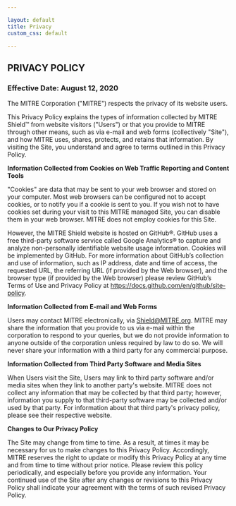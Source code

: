 ```yaml
---

layout: default
title: Privacy
custom_css: default

---
```


## **PRIVACY POLICY**

### Effective Date: August 12, 2020

The MITRE Corporation ("MITRE") respects the privacy of its website users.

This Privacy Policy explains the types of information collected by MITRE Shield&trade; from website visitors ("Users") or that you provide to MITRE through other means, such as via e-mail and web forms (collectively "Site"), and how MITRE uses, shares, protects, and retains that information.  By visiting the Site, you understand and agree to terms outlined in this Privacy Policy.  

**Information Collected from Cookies on Web Traffic Reporting and Content Tools**

"Cookies" are data that may be sent to your web browser and stored on your computer. Most web browsers can be configured not to accept cookies, or to notify you if a cookie is sent to you. If you wish not to have cookies set during your visit to this MITRE managed Site, you can disable them in your web browser.  MITRE does not employ cookies for this Site.

However, the MITRE Shield website is hosted on GitHub&reg;.  GitHub uses a free third-party software service called Google Analytics&reg; to capture and analyze non-personally identifiable website usage information.  Cookies will be implemented by GitHub.  For more information about GitHub’s collection and use of information, such as IP address, date and time of access, the requested URL, the referring URL (if provided by the Web browser), and the browser type (if provided by the Web browser) please review GitHub’s Terms of Use and Privacy Policy at https://docs.github.com/en/github/site-policy.

**Information Collected from E-mail and Web Forms**

Users may contact MITRE electronically, via Shield@MITRE.org.  MITRE may share the information that you provide to us via e-mail within the corporation to respond to your queries, but we do not provide information to anyone outside of the corporation unless required by law to do so.  We will never share your information with a third party for any commercial purpose.

**Information Collected from Third Party Software and Media Sites**

When Users visit the Site, Users may link to third party software and/or media sites when they link to another party's website.  MITRE does not collect any information that may be collected by that third party; however, information you supply to that third-party software may be collected and/or used by that party.  For information about that third party's privacy policy, please see their respective website.

**Changes to Our Privacy Policy**

The Site may change from time to time.  As a result, at times it may be necessary for us to make changes to this Privacy Policy.  Accordingly, MITRE reserves the right to update or modify this Privacy Policy at any time and from time to time without prior notice.  Please review this policy periodically, and especially before you provide any information.  Your continued use of the Site after any changes or revisions to this Privacy Policy shall indicate your agreement with the terms of such revised Privacy Policy.
